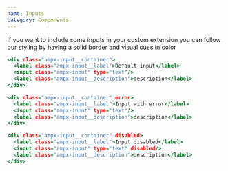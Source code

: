 ```yaml
---
name: Inputs
category: Components
---
```

If you want to include some inputs in your custom extension you can follow our styling by having a solid border and visual cues in color

```input-default.html
<div class="ampx-input__container">
  <label class="ampx-input__label">Default input</label>
  <input class="ampx-input" type="text"/>
  <label class="ampx-input__description">description</label>
</div>

<div class="ampx-input__container" error>
  <label class="ampx-input__label">Input with error</label>
  <input class="ampx-input" type="text"/>
  <label class="ampx-input__description">description</label>
</div>

<div class="ampx-input__container" disabled>
  <label class="ampx-input__label">Input disabled</label>
  <input class="ampx-input" type="text" disabled/>
  <label class="ampx-input__description">description</label>
</div>
```
```input-default:/css/inputs.css

```
